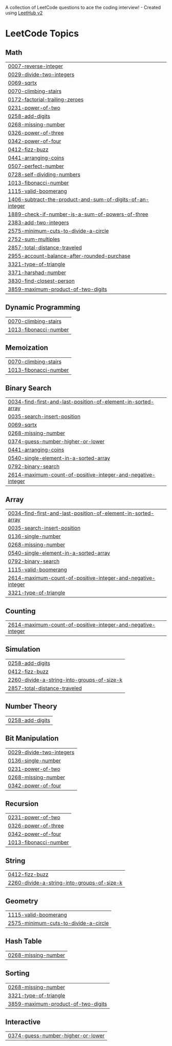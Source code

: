 A collection of LeetCode questions to ace the coding interview! - Created using [LeetHub v2](https://github.com/arunbhardwaj/LeetHub-2.0)
<!---LeetCode Topics Start-->
# LeetCode Topics
## Math
|  |
| ------- |
| [0007-reverse-integer](https://github.com/AaravKashyap12/LeetCode/tree/master/0007-reverse-integer) |
| [0029-divide-two-integers](https://github.com/AaravKashyap12/LeetCode/tree/master/0029-divide-two-integers) |
| [0069-sqrtx](https://github.com/AaravKashyap12/LeetCode/tree/master/0069-sqrtx) |
| [0070-climbing-stairs](https://github.com/AaravKashyap12/LeetCode/tree/master/0070-climbing-stairs) |
| [0172-factorial-trailing-zeroes](https://github.com/AaravKashyap12/LeetCode/tree/master/0172-factorial-trailing-zeroes) |
| [0231-power-of-two](https://github.com/AaravKashyap12/LeetCode/tree/master/0231-power-of-two) |
| [0258-add-digits](https://github.com/AaravKashyap12/LeetCode/tree/master/0258-add-digits) |
| [0268-missing-number](https://github.com/AaravKashyap12/LeetCode/tree/master/0268-missing-number) |
| [0326-power-of-three](https://github.com/AaravKashyap12/LeetCode/tree/master/0326-power-of-three) |
| [0342-power-of-four](https://github.com/AaravKashyap12/LeetCode/tree/master/0342-power-of-four) |
| [0412-fizz-buzz](https://github.com/AaravKashyap12/LeetCode/tree/master/0412-fizz-buzz) |
| [0441-arranging-coins](https://github.com/AaravKashyap12/LeetCode/tree/master/0441-arranging-coins) |
| [0507-perfect-number](https://github.com/AaravKashyap12/LeetCode/tree/master/0507-perfect-number) |
| [0728-self-dividing-numbers](https://github.com/AaravKashyap12/LeetCode/tree/master/0728-self-dividing-numbers) |
| [1013-fibonacci-number](https://github.com/AaravKashyap12/LeetCode/tree/master/1013-fibonacci-number) |
| [1115-valid-boomerang](https://github.com/AaravKashyap12/LeetCode/tree/master/1115-valid-boomerang) |
| [1406-subtract-the-product-and-sum-of-digits-of-an-integer](https://github.com/AaravKashyap12/LeetCode/tree/master/1406-subtract-the-product-and-sum-of-digits-of-an-integer) |
| [1889-check-if-number-is-a-sum-of-powers-of-three](https://github.com/AaravKashyap12/LeetCode/tree/master/1889-check-if-number-is-a-sum-of-powers-of-three) |
| [2383-add-two-integers](https://github.com/AaravKashyap12/LeetCode/tree/master/2383-add-two-integers) |
| [2575-minimum-cuts-to-divide-a-circle](https://github.com/AaravKashyap12/LeetCode/tree/master/2575-minimum-cuts-to-divide-a-circle) |
| [2752-sum-multiples](https://github.com/AaravKashyap12/LeetCode/tree/master/2752-sum-multiples) |
| [2857-total-distance-traveled](https://github.com/AaravKashyap12/LeetCode/tree/master/2857-total-distance-traveled) |
| [2955-account-balance-after-rounded-purchase](https://github.com/AaravKashyap12/LeetCode/tree/master/2955-account-balance-after-rounded-purchase) |
| [3321-type-of-triangle](https://github.com/AaravKashyap12/LeetCode/tree/master/3321-type-of-triangle) |
| [3371-harshad-number](https://github.com/AaravKashyap12/LeetCode/tree/master/3371-harshad-number) |
| [3830-find-closest-person](https://github.com/AaravKashyap12/LeetCode/tree/master/3830-find-closest-person) |
| [3859-maximum-product-of-two-digits](https://github.com/AaravKashyap12/LeetCode/tree/master/3859-maximum-product-of-two-digits) |
## Dynamic Programming
|  |
| ------- |
| [0070-climbing-stairs](https://github.com/AaravKashyap12/LeetCode/tree/master/0070-climbing-stairs) |
| [1013-fibonacci-number](https://github.com/AaravKashyap12/LeetCode/tree/master/1013-fibonacci-number) |
## Memoization
|  |
| ------- |
| [0070-climbing-stairs](https://github.com/AaravKashyap12/LeetCode/tree/master/0070-climbing-stairs) |
| [1013-fibonacci-number](https://github.com/AaravKashyap12/LeetCode/tree/master/1013-fibonacci-number) |
## Binary Search
|  |
| ------- |
| [0034-find-first-and-last-position-of-element-in-sorted-array](https://github.com/AaravKashyap12/LeetCode/tree/master/0034-find-first-and-last-position-of-element-in-sorted-array) |
| [0035-search-insert-position](https://github.com/AaravKashyap12/LeetCode/tree/master/0035-search-insert-position) |
| [0069-sqrtx](https://github.com/AaravKashyap12/LeetCode/tree/master/0069-sqrtx) |
| [0268-missing-number](https://github.com/AaravKashyap12/LeetCode/tree/master/0268-missing-number) |
| [0374-guess-number-higher-or-lower](https://github.com/AaravKashyap12/LeetCode/tree/master/0374-guess-number-higher-or-lower) |
| [0441-arranging-coins](https://github.com/AaravKashyap12/LeetCode/tree/master/0441-arranging-coins) |
| [0540-single-element-in-a-sorted-array](https://github.com/AaravKashyap12/LeetCode/tree/master/0540-single-element-in-a-sorted-array) |
| [0792-binary-search](https://github.com/AaravKashyap12/LeetCode/tree/master/0792-binary-search) |
| [2614-maximum-count-of-positive-integer-and-negative-integer](https://github.com/AaravKashyap12/LeetCode/tree/master/2614-maximum-count-of-positive-integer-and-negative-integer) |
## Array
|  |
| ------- |
| [0034-find-first-and-last-position-of-element-in-sorted-array](https://github.com/AaravKashyap12/LeetCode/tree/master/0034-find-first-and-last-position-of-element-in-sorted-array) |
| [0035-search-insert-position](https://github.com/AaravKashyap12/LeetCode/tree/master/0035-search-insert-position) |
| [0136-single-number](https://github.com/AaravKashyap12/LeetCode/tree/master/0136-single-number) |
| [0268-missing-number](https://github.com/AaravKashyap12/LeetCode/tree/master/0268-missing-number) |
| [0540-single-element-in-a-sorted-array](https://github.com/AaravKashyap12/LeetCode/tree/master/0540-single-element-in-a-sorted-array) |
| [0792-binary-search](https://github.com/AaravKashyap12/LeetCode/tree/master/0792-binary-search) |
| [1115-valid-boomerang](https://github.com/AaravKashyap12/LeetCode/tree/master/1115-valid-boomerang) |
| [2614-maximum-count-of-positive-integer-and-negative-integer](https://github.com/AaravKashyap12/LeetCode/tree/master/2614-maximum-count-of-positive-integer-and-negative-integer) |
| [3321-type-of-triangle](https://github.com/AaravKashyap12/LeetCode/tree/master/3321-type-of-triangle) |
## Counting
|  |
| ------- |
| [2614-maximum-count-of-positive-integer-and-negative-integer](https://github.com/AaravKashyap12/LeetCode/tree/master/2614-maximum-count-of-positive-integer-and-negative-integer) |
## Simulation
|  |
| ------- |
| [0258-add-digits](https://github.com/AaravKashyap12/LeetCode/tree/master/0258-add-digits) |
| [0412-fizz-buzz](https://github.com/AaravKashyap12/LeetCode/tree/master/0412-fizz-buzz) |
| [2260-divide-a-string-into-groups-of-size-k](https://github.com/AaravKashyap12/LeetCode/tree/master/2260-divide-a-string-into-groups-of-size-k) |
| [2857-total-distance-traveled](https://github.com/AaravKashyap12/LeetCode/tree/master/2857-total-distance-traveled) |
## Number Theory
|  |
| ------- |
| [0258-add-digits](https://github.com/AaravKashyap12/LeetCode/tree/master/0258-add-digits) |
## Bit Manipulation
|  |
| ------- |
| [0029-divide-two-integers](https://github.com/AaravKashyap12/LeetCode/tree/master/0029-divide-two-integers) |
| [0136-single-number](https://github.com/AaravKashyap12/LeetCode/tree/master/0136-single-number) |
| [0231-power-of-two](https://github.com/AaravKashyap12/LeetCode/tree/master/0231-power-of-two) |
| [0268-missing-number](https://github.com/AaravKashyap12/LeetCode/tree/master/0268-missing-number) |
| [0342-power-of-four](https://github.com/AaravKashyap12/LeetCode/tree/master/0342-power-of-four) |
## Recursion
|  |
| ------- |
| [0231-power-of-two](https://github.com/AaravKashyap12/LeetCode/tree/master/0231-power-of-two) |
| [0326-power-of-three](https://github.com/AaravKashyap12/LeetCode/tree/master/0326-power-of-three) |
| [0342-power-of-four](https://github.com/AaravKashyap12/LeetCode/tree/master/0342-power-of-four) |
| [1013-fibonacci-number](https://github.com/AaravKashyap12/LeetCode/tree/master/1013-fibonacci-number) |
## String
|  |
| ------- |
| [0412-fizz-buzz](https://github.com/AaravKashyap12/LeetCode/tree/master/0412-fizz-buzz) |
| [2260-divide-a-string-into-groups-of-size-k](https://github.com/AaravKashyap12/LeetCode/tree/master/2260-divide-a-string-into-groups-of-size-k) |
## Geometry
|  |
| ------- |
| [1115-valid-boomerang](https://github.com/AaravKashyap12/LeetCode/tree/master/1115-valid-boomerang) |
| [2575-minimum-cuts-to-divide-a-circle](https://github.com/AaravKashyap12/LeetCode/tree/master/2575-minimum-cuts-to-divide-a-circle) |
## Hash Table
|  |
| ------- |
| [0268-missing-number](https://github.com/AaravKashyap12/LeetCode/tree/master/0268-missing-number) |
## Sorting
|  |
| ------- |
| [0268-missing-number](https://github.com/AaravKashyap12/LeetCode/tree/master/0268-missing-number) |
| [3321-type-of-triangle](https://github.com/AaravKashyap12/LeetCode/tree/master/3321-type-of-triangle) |
| [3859-maximum-product-of-two-digits](https://github.com/AaravKashyap12/LeetCode/tree/master/3859-maximum-product-of-two-digits) |
## Interactive
|  |
| ------- |
| [0374-guess-number-higher-or-lower](https://github.com/AaravKashyap12/LeetCode/tree/master/0374-guess-number-higher-or-lower) |
<!---LeetCode Topics End-->